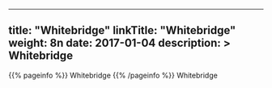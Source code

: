 
---
title: "Whitebridge"
linkTitle: "Whitebridge"
weight: 8n
date: 2017-01-04
description: >
 Whitebridge
---

{{% pageinfo %}}
Whitebridge
{{% /pageinfo %}}
Whitebridge
